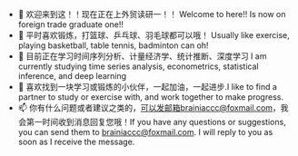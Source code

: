 - 👋 欢迎来到这！！现在正在上外贸读研一！！ Welcome to here!! Is now on foreign trade graduate one!!
- 👀 平时喜欢锻炼，打篮球、乒乓球、羽毛球都可以哦！ Usually like exercise, playing basketball, table tennis, badminton can oh!
- 🌱 目前正在学习时间序列分析、计量经济学、统计推断、深度学习 I am currently studying time series analysis, econometrics, statistical inference, and deep learning
- 💞️ 喜欢找到一块学习或锻炼的小伙伴，一起加油，一起进步.I like to find a partner to study or exercise with, and work together to make progress.
- 📫 你有什么问题或者建议之类的，可以发邮箱brainiaccc@foxmail.com，我会第一时间收到消息回复您哦！If you have any questions or suggestions, you can send them to brainiaccc@foxmail.com. I will reply to you as soon as I receive the message.

<!---
jason51108/jason51108 is a ✨ special ✨ repository because its `README.md` (this file) appears on your GitHub profile.
You can click the Preview link to take a look at your changes.
--->
